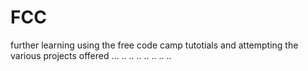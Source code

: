 # FCC
further learning using the free code camp tutotials and attempting the various projects offered
...
..
..
..
..
..
..
..
